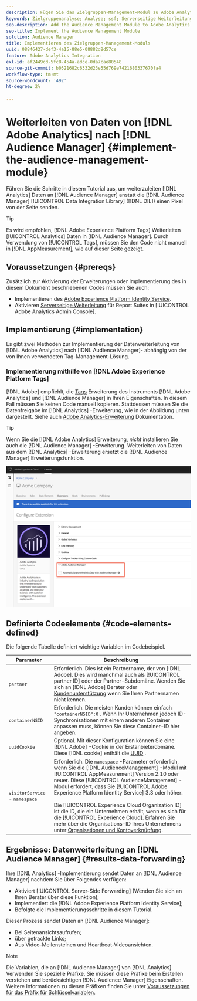 ```yaml
---
description: Fügen Sie das Zielgruppen-Management-Modul zu Adobe Analytics AppMeasurement hinzu, um Analytics-Daten an Audience Manager weiterzuleiten, anstatt dass der Audience Manager-Data Integration Library-Code (DIL) ein Pixel von der Seite sendet.
keywords: Zielgruppenanalyse; Analyse; ssf; Serverseitige Weiterleitung
seo-description: Add the Audience Management Module to Adobe Analytics AppMeasurement to forward Analytics data to Audience Manager instead of having the Audience Manager Data Integration Library (DIL) code send a pixel from the page.
seo-title: Implement the Audience Management Module
solution: Audience Manager
title: Implementieren des Zielgruppen-Management-Moduls
uuid: 08846427-def3-4a15-88e5-08882d8d57ce
feature: Adobe Analytics Integration
exl-id: af2449cd-5fc8-454a-adce-0da7cae80548
source-git-commit: b0521682c6332d23e55d769e7421680337670fa4
workflow-type: tm+mt
source-wordcount: '492'
ht-degree: 2%

---
```


# Weiterleiten von Daten von [!DNL Adobe Analytics] nach [!DNL Audience Manager] {#implement-the-audience-management-module}

Führen Sie die Schritte in diesem Tutorial aus, um weiterzuleiten [!DNL Analytics] Daten an [!DNL Audience Manager] anstatt die [!DNL Audience Manager] [!UICONTROL Data Integration Library] ([!DNL DIL]) einen Pixel von der Seite senden.

>[!TIP]
>
>Es wird empfohlen, [!DNL Adobe Experience Platform Tags] Weiterleiten [!UICONTROL Analytics] Daten in [!DNL Audience Manager]. Durch Verwendung von [!UICONTROL Tags], müssen Sie den Code nicht manuell in [!DNL AppMeasurement], wie auf dieser Seite gezeigt.

## Voraussetzungen {#prereqs}

Zusätzlich zur Aktivierung der Erweiterungen oder Implementierung des in diesem Dokument beschriebenen Codes müssen Sie auch:

* Implementieren des [Adobe Experience Platform Identity Service](https://experienceleague.adobe.com/docs/id-service/using/home.html).
* Aktivieren [Serverseitige Weiterleitung](https://experienceleague.adobe.com/docs/analytics/admin/admin-tools/server-side-forwarding/ssf.html) für Report Suites in [!UICONTROL Adobe Analytics Admin Console].

## Implementierung {#implementation}

Es gibt zwei Methoden zur Implementierung der Datenweiterleitung von [!DNL Adobe Analytics] nach [!DNL Audience Manager]- abhängig von der von Ihnen verwendeten Tag-Management-Lösung.

### Implementierung mithilfe von [!DNL Adobe Experience Platform Tags]

[!DNL Adobe] empfiehlt, die [Tags](https://experienceleague.adobe.com/docs/experience-platform/tags/home.html?lang=en) Erweiterung des Instruments [!DNL Adobe Analytics] und [!DNL Audience Manager] in Ihren Eigenschaften. In diesem Fall müssen Sie keinen Code manuell kopieren. Stattdessen müssen Sie die Datenfreigabe im [!DNL Analytics] -Erweiterung, wie in der Abbildung unten dargestellt. Siehe auch [Adobe Analytics-Erweiterung](https://experienceleague.adobe.com/docs/experience-platform/tags/extensions/adobe/analytics/overview.html#adobe-audience-manager) Dokumentation.

>[!TIP]
>
>Wenn Sie die [!DNL Adobe Analytics] Erweiterung, *nicht* installieren Sie auch die [!DNL Audience Manager] -Erweiterung. Weiterleiten von Daten aus dem [!DNL Analytics] -Erweiterung ersetzt die [!DNL Audience Manager] Erweiterungsfunktion.

![So aktivieren Sie die Datenfreigabe von der Adobe Analytics-Erweiterung für Audience Manager](/help/using/integration/assets/analytics-to-aam.png)

## Definierte Codeelemente {#code-elements-defined}

Die folgende Tabelle definiert wichtige Variablen im Codebeispiel.

| Parameter | Beschreibung |
|--- |--- |
| `partner` | Erforderlich. Dies ist ein Partnername, der von [!DNL Adobe]. Dies wird manchmal auch als [!UICONTROL partner ID] oder der Partner-Subdomäne.  Wenden Sie sich an [!DNL Adobe] Berater oder [Kundenunterstützung](https://helpx.adobe.com/de/marketing-cloud/contact-support.html) wenn Sie Ihren Partnernamen nicht kennen. |
| `containerNSID` | Erforderlich. Die meisten Kunden können einfach  `"containerNSID":0` . Wenn Ihr Unternehmen jedoch ID-Synchronisationen mit einem anderen Container anpassen muss, können Sie diese Container-ID hier angeben. |
| `uuidCookie` | Optional. Mit dieser Konfiguration können Sie eine [!DNL Adobe] -Cookie in der Erstanbieterdomäne. Diese [!DNL cookie] enthält die [UUID](../../reference/ids-in-aam.md) . |
| `visitorService` - `namespace` | Erforderlich. Die `namespace` -Parameter erforderlich, wenn Sie die [!DNL AudienceManagement] -Modul mit [!UICONTROL AppMeasurement] Version 2.10 oder neuer. Diese [!UICONTROL AudienceManagement] -Modul erfordert, dass Sie [!UICONTROL Adobe Experience Platform Identity Service] 3.3 oder höher. <br><br>Die [!UICONTROL Experience Cloud Organization ID] ist die ID, die ein Unternehmen erhält, wenn es sich für die [!UICONTROL Experience Cloud]. Erfahren Sie mehr über die Organisations-ID Ihres Unternehmens unter [Organisationen und Kontoverknüpfung](https://experienceleague.adobe.com/docs/core-services/interface/manage-users-and-products/organizations.html). |

## Ergebnisse: Datenweiterleitung an [!DNL Audience Manager] {#results-data-forwarding}

Ihre [!DNL Analytics] -Implementierung sendet Daten an [!DNL Audience Manager] nachdem Sie über Folgendes verfügen:

* Aktiviert [!UICONTROL Server-Side Forwarding] (Wenden Sie sich an Ihren Berater über diese Funktion);
* Implementiert die [!DNL Adobe Experience Platform Identity Service];
* Befolgte die Implementierungsschritte in diesem Tutorial.

Dieser Prozess sendet Daten an [!DNL Audience Manager]:

* Bei Seitenansichtsaufrufen;
* über getrackte Links;
* Aus Video-Meilensteinen und Heartbeat-Videoansichten.

>[!NOTE]
>
>Die Variablen, die an [!DNL Audience Manager] von [!DNL Analytics] Verwenden Sie spezielle Präfixe. Sie müssen diese Präfixe beim Erstellen verstehen und berücksichtigen [!DNL Audience Manager] Eigenschaften. Weitere Informationen zu diesen Präfixen finden Sie unter [Voraussetzungen für das Präfix für Schlüsselvariablen](../../features/traits/trait-variable-prefixes.md).
